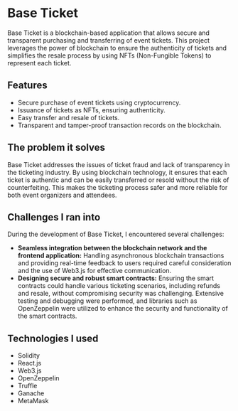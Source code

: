 # Base Ticket

Base Ticket is a blockchain-based application that allows secure and transparent purchasing and transferring of event tickets. This project leverages the power of blockchain to ensure the authenticity of tickets and simplifies the resale process by using NFTs (Non-Fungible Tokens) to represent each ticket.

## Features
- Secure purchase of event tickets using cryptocurrency.
- Issuance of tickets as NFTs, ensuring authenticity.
- Easy transfer and resale of tickets.
- Transparent and tamper-proof transaction records on the blockchain.

## The problem it solves
Base Ticket addresses the issues of ticket fraud and lack of transparency in the ticketing industry. By using blockchain technology, it ensures that each ticket is authentic and can be easily transferred or resold without the risk of counterfeiting. This makes the ticketing process safer and more reliable for both event organizers and attendees.

## Challenges I ran into
During the development of Base Ticket, I encountered several challenges:
- **Seamless integration between the blockchain network and the frontend application:** Handling asynchronous blockchain transactions and providing real-time feedback to users required careful consideration and the use of Web3.js for effective communication.
- **Designing secure and robust smart contracts:** Ensuring the smart contracts could handle various ticketing scenarios, including refunds and resale, without compromising security was challenging. Extensive testing and debugging were performed, and libraries such as OpenZeppelin were utilized to enhance the security and functionality of the smart contracts.

## Technologies I used
- Solidity
- React.js
- Web3.js
- OpenZeppelin
- Truffle
- Ganache
- MetaMask
